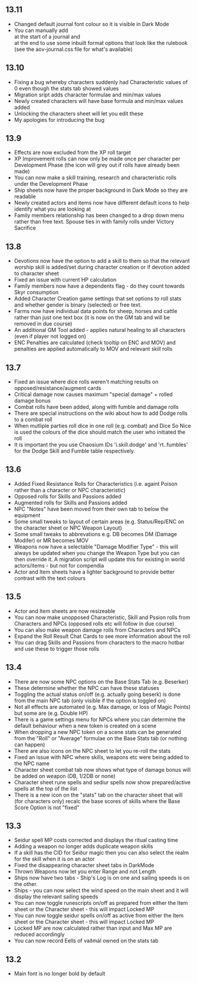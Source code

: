 ## 13.11
-  Changed default journal font colour so it is visible in Dark Mode
-  You can manually add <div class="aovJnl"> at the start of a journal and </div> at the end to use some inbuilt format options that look like the rulebook (see the aov-journal.css file for what's available)


## 13.10
-  Fixing a bug whereby characters suddenly had Characteristic values of 0 even though the stats tab showed values
-  Migration sript adds character formulae and min/max values
-  Newly created characters will have base formula and min/max values added
-  Unlocking the characters sheet will let you edit these
-  My apologies for introducing the bug

## 13.9
-  Effects are now excluded from the XP roll target
-  XP Improvement rolls can now only be made once per character per Development Phase (the icon will grey out if rolls have already been made)
-  You can now make a skill training, research and characteristic rolls under the Development Phase
-  Ship sheets now have the proper background in Dark Mode so they are readable
-  Newly created actors and items now have different default icons to help identify what you are looking at
-  Family members relationship has been changed to a drop down menu rather than free text. Spouse ties in with family rolls under Victory Sacrifice

## 13.8
-  Devotions now have the option to add a skill to them so that the relevant worship skill is added/set during character creation or if devotion added to character sheet
-  Fixed an issue with current HP calculation
-  Family members now have a dependents flag - do they count towards Skyr consumption
-  Added Character Creation game settings that set options to roll stats and whether gender is binary (selected) or free text.
-  Farms now have individual data points for sheep, horses and cattle rather than just one text box (it is now on the GM tab and will be removed in due course)
-  An additional GM Tool added  - applies natural healing to all characters (even if player not logged on)
-  ENC Penalties are calculated (check tooltip on ENC and MOV) and penalties are applied automatically to MOV and relevant skill rolls

## 13.7
-  Fixed an issue where dice rolls weren't matching results on opposed/resistance/augment cards
-  Critical damage now causes maximum "special damage" + rolled damage bonus
-  Combat rolls have been added, along with fumble and damage rolls
-  There are special instructions on the wiki about how to add Dodge rolls to a combat roll
-  When mutliple parties roll dice in one roll (e.g. combat) and Dice So Nice is used the colours of the dice should match the user who initiated the roll
-  It is important the you use Chaosium IDs 'i.skill.dodge' and 'rt..fumbles' for the Dodge Skill and Fumble table respectively.

## 13.6
-  Added Fixed Resistance Rolls for Characteristics (i.e. againt Poison rather than a character or NPC characteristic)
-  Opposed rolls for Skills and Passions added
-  Augmented rolls for Skills and Passions added
-  NPC "Notes" have been moved from their own tab to below the equipment
-  Some small tweaks to layout of certain areas (e.g. Status/Rep/ENC on the character sheet or NPC Weapon Layout)
-  Some small tweaks to abbrevations e.g. DB becomes DM (Damage Modifer) or MR becomes MOV
-  Weapons now have a selectable "Damage Modifier Type" - this will always be updated when you change the Weapon Type but you can then override it.  A migration script will update this for existing in world actors/items - but not for compendia
-  Actor and Item sheets have a lighter background to provide better contrast with the text colours

## 13.5
-  Actor and Item sheets are now resizeable
-  You can now make unopposed Characteristic, Skill and Pssion rolls from Characters and NPCs (opposed rolls etc will follow in due course)
-  You can also make weapon damage rolls from Characters and NPCs
-  Expand the Roll Result Chat Cards to see more information about the roll
-  You can drag Skills and Passions from characters to the macro hotbar and use these to trigger those rolls

## 13.4
-  There are now some NPC options on the Base Stats Tab (e.g. Beserker)
-  These determine whether the NPC can have these statuses
-  Toggling the actual status on/off (e.g. actually going beserk) is done from the main NPC tab (only visible if the option is toggled on)
-  Not all effects are automated (e.g. Max damage, or loss of Magic Points) but some are (e.g. Double HP)
-  There is a game settings menu for NPCs where you can determine the default behaviour when a new token is created on a scene
-  When dropping a new NPC token on a scene stats can be generated from the "Roll" or "Average" formulae on the Base Stats tab (or nothing can happen)
-  There are also icons on the NPC sheet to let you re-roll the stats
-  Fixed an issue with NPC where skills, weapons etc were being added to the NPC name
-  Character sheet combat tab now shows what type of damage bonus will be added on weapon (DB, 1/2DB or none)
-  Character sheet rune spells and sediur spells now show prepared/active spells at the top of the list
-  There is a new icon on the "stats" tab on the character sheet that will (for characters only) recalc the base scores of skills where the Base Score Option is not "fixed"

## 13.3
- Seidur spell MP costs corrected and displays the ritual casting time
- Adding a weapon no longer adds duplicate weapon skills
- If a skill has the CID for Seiður magic then you can also select the realm for the skill when it is on an actor
- Fixed the disappearing character sheet tabs in DarkMode
- Thrown Weapons now let you enter Range and not Length
- Ships now have two tabs - Ship's Log is on one and sailing speeds is on the other.
- Ships - you can now select the wind speed on the main sheet and it will display the relevant sailing speeds
- You can now toggle runescripts on/off as prepared from either the Item sheet or the Character sheet - this will impact Locked MP
- You can now toggle seidur spells on/off as active from either the Item sheet or the Character sheet - this will impact Locked MP
- Locked MP are now calculated rather than input and Max MP are reduced accordingly
- You can now record Eells of vaðmál owned on the stats tab


## 13.2
- Main font is no longer bold by default
